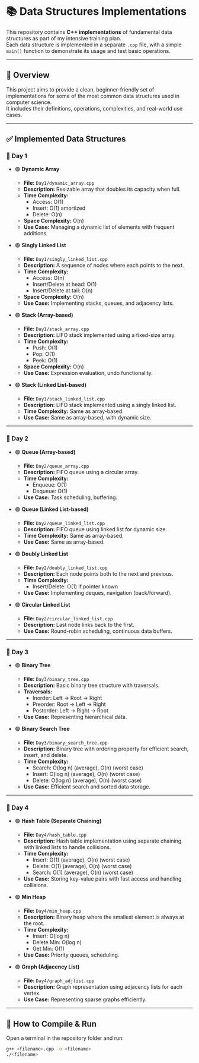 # 📚 Data Structures Implementations

This repository contains **C++ implementations** of fundamental data structures as part of my intensive training plan.  
Each data structure is implemented in a separate `.cpp` file, with a simple `main()` function to demonstrate its usage and test basic operations.

---

## 📝 Overview

This project aims to provide a clean, beginner-friendly set of implementations for some of the most common data structures used in computer science.  
It includes their definitions, operations, complexities, and real-world use cases.

---

## ✅ Implemented Data Structures

### 📅 Day 1
- 🟢 **Dynamic Array**
  - **File:** `Day1/dynamic_array.cpp`
  - **Description:** Resizable array that doubles its capacity when full.
  - **Time Complexity:**
    - Access: O(1)
    - Insert: O(1) amortized
    - Delete: O(n)
  - **Space Complexity:** O(n)
  - **Use Case:** Managing a dynamic list of elements with frequent additions.

- 🟢 **Singly Linked List**
  - **File:** `Day1/singly_linked_list.cpp`
  - **Description:** A sequence of nodes where each points to the next.
  - **Time Complexity:**
    - Access: O(n)
    - Insert/Delete at head: O(1)
    - Insert/Delete at tail: O(n)
  - **Space Complexity:** O(n)
  - **Use Case:** Implementing stacks, queues, and adjacency lists.

- 🟢 **Stack (Array-based)**
  - **File:** `Day1/stack_array.cpp`
  - **Description:** LIFO stack implemented using a fixed-size array.
  - **Time Complexity:**
    - Push: O(1)
    - Pop: O(1)
    - Peek: O(1)
  - **Space Complexity:** O(n)
  - **Use Case:** Expression evaluation, undo functionality.

- 🟢 **Stack (Linked List-based)**
  - **File:** `Day1/stack_linked_list.cpp`
  - **Description:** LIFO stack implemented using a singly linked list.
  - **Time Complexity:** Same as array-based.
  - **Use Case:** Same as array-based, with dynamic size.

---

### 📅 Day 2
- 🟢 **Queue (Array-based)**
  - **File:** `Day2/queue_array.cpp`
  - **Description:** FIFO queue using a circular array.
  - **Time Complexity:**
    - Enqueue: O(1)
    - Dequeue: O(1)
  - **Use Case:** Task scheduling, buffering.

- 🟢 **Queue (Linked List-based)**
  - **File:** `Day2/queue_linked_list.cpp`
  - **Description:** FIFO queue using linked list for dynamic size.
  - **Time Complexity:** Same as array-based.
  - **Use Case:** Same as array-based.

- 🟢 **Doubly Linked List**
  - **File:** `Day2/doubly_linked_list.cpp`
  - **Description:** Each node points both to the next and previous.
  - **Time Complexity:**
    - Insert/Delete: O(1) if pointer known
  - **Use Case:** Implementing deques, navigation (back/forward).

- 🟢 **Circular Linked List**
  - **File:** `Day2/circular_linked_list.cpp`
  - **Description:** Last node links back to the first.
  - **Use Case:** Round-robin scheduling, continuous data buffers.

---

### 📅 Day 3
- 🟢 **Binary Tree**
  - **File:** `Day3/binary_tree.cpp`
  - **Description:** Basic binary tree structure with traversals.
  - **Traversals:**
    - Inorder: Left → Root → Right
    - Preorder: Root → Left → Right
    - Postorder: Left → Right → Root
  - **Use Case:** Representing hierarchical data.

- 🟢 **Binary Search Tree**
  - **File:** `Day3/binary_search_tree.cpp`
  - **Description:** Binary tree with ordering property for efficient search, insert, and delete.
  - **Time Complexity:**
    - Search: O(log n) (average), O(n) (worst case)
    - Insert: O(log n) (average), O(n) (worst case)
    - Delete: O(log n) (average), O(n) (worst case)
  - **Use Case:** Efficient search and sorted data storage.

---

### 📅 Day 4
- 🟢 **Hash Table (Separate Chaining)**
  - **File:** `Day4/hash_table.cpp`
  - **Description:** Hash table implementation using separate chaining with linked lists to handle collisions.
  - **Time Complexity:**
    - Insert: O(1) (average), O(n) (worst case)
    - Delete: O(1) (average), O(n) (worst case)
    - Search: O(1) (average), O(n) (worst case)
  - **Use Case:** Storing key-value pairs with fast access and handling collisions.

- 🟢 **Min Heap**
  - **File:** `Day4/min_heap.cpp`
  - **Description:** Binary heap where the smallest element is always at the root.
  - **Time Complexity:**
    - Insert: O(log n)
    - Delete Min: O(log n)
    - Get Min: O(1)
  - **Use Case:** Priority queues, scheduling.

- 🟢 **Graph (Adjacency List)**
  - **File:** `Day4/graph_adjlist.cpp`
  - **Description:** Graph representation using adjacency lists for each vertex.
  - **Use Case:** Representing sparse graphs efficiently.

---

## 🚀 How to Compile & Run

Open a terminal in the repository folder and run:

```bash
g++ <filename>.cpp -o <filename>
./<filename>
```

